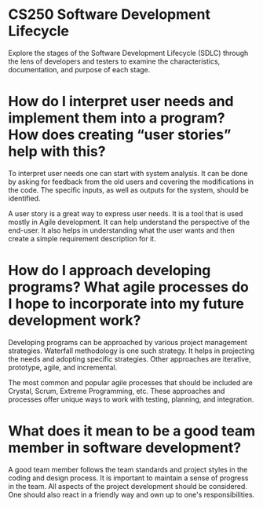 # CS250 Software Development Lifecycle
Explore the stages of the Software Development Lifecycle (SDLC) through the lens of developers and testers to examine the characteristics, documentation, and purpose of each stage. 

# How do I interpret user needs and implement them into a program? How does creating “user stories” help with this?
To interpret user needs one can start with system analysis. It can be done by asking for feedback from the old users and covering the modifications in the code.     The specific inputs, as well as outputs for the system, should be identified.

A user story is a great way to express user needs. It is a tool that is used mostly in Agile development. It can help understand the perspective of the end-user.   It also helps in understanding what the user wants and then create a simple requirement description for it.

# How do I approach developing programs? What agile processes do I hope to incorporate into my future development work?
Developing programs can be approached by various project management strategies. Waterfall methodology is one such strategy. It helps in projecting the needs and     adopting specific strategies. Other approaches are iterative, prototype, agile, and incremental.

The most common and popular agile processes that should be included are Crystal, Scrum, Extreme Programming, etc. These approaches and processes offer unique ways   to work with testing, planning, and integration.

# What does it mean to be a good team member in software development?
A good team member follows the team standards and project styles in the coding and design process. It is important to maintain a sense of progress in the team.     All aspects of the project development should be considered. One should also react in a friendly way and own up to one's responsibilities.
